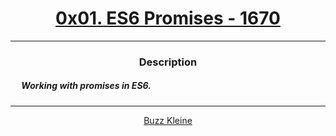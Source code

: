 # [<center>0x01. ES6 Promises - 1670</center>](https://intranet.hbtn.io/projects/1670)
 ---
 ### <center>Description</center> 
 ##### &emsp; Working with promises in ES6.
 ---
 [<center>Buzz Kleine</center>](https://github.com/conkobar)
